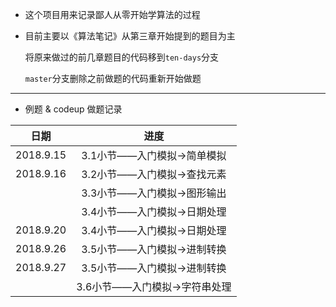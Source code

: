 * 这个项目用来记录鄙人从零开始学算法的过程

* 目前主要以《算法笔记》从第三章开始提到的题目为主

  将原来做过的前几章题目的代码移到`ten-days`分支

  `master`分支删除之前做题的代码重新开始做题

---

* 例题 & codeup 做题记录

| 日期 | 进度 | 
| :------: | :------: | 
| 2018.9.15 | 3.1小节——入门模拟->简单模拟 |
| 2018.9.16 | 3.2小节——入门模拟->查找元素 |
| | 3.3小节——入门模拟->图形输出 |
| | 3.4小节——入门模拟->日期处理 |
| 2018.9.20 | 3.4小节——入门模拟->日期处理 |
| 2018.9.26 | 3.5小节——入门模拟->进制转换 |
| 2018.9.27 | 3.5小节——入门模拟->进制转换 |
| | 3.6小节——入门模拟->字符串处理 |
